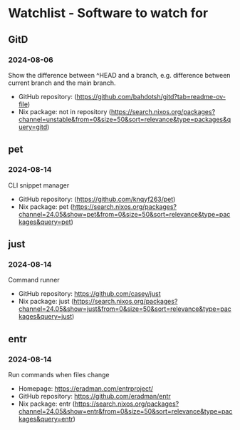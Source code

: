 # Watchlist - Software to watch for

## GitD
### 2024-08-06

Show the difference between ^HEAD and a branch, e.g. difference between current branch and the main branch.

- GitHub repository: (https://github.com/bahdotsh/gitd?tab=readme-ov-file)
- Nix package: not in repository (https://search.nixos.org/packages?channel=unstable&from=0&size=50&sort=relevance&type=packages&query=gitd)

## pet
### 2024-08-14

CLI snippet manager

- GitHub repository: (https://github.com/knqyf263/pet)
- Nix package: pet (https://search.nixos.org/packages?channel=24.05&show=pet&from=0&size=50&sort=relevance&type=packages&query=pet)

## just
### 2024-08-14

Command runner

- GitHub repository: https://github.com/casey/just
- Nix package: just (https://search.nixos.org/packages?channel=24.05&show=just&from=0&size=50&sort=relevance&type=packages&query=just)

## entr
### 2024-08-14

Run commands when files change

- Homepage: https://eradman.com/entrproject/
- GitHub repository: https://github.com/eradman/entr 
- Nix package: entr (https://search.nixos.org/packages?channel=24.05&show=entr&from=0&size=50&sort=relevance&type=packages&query=entr)

